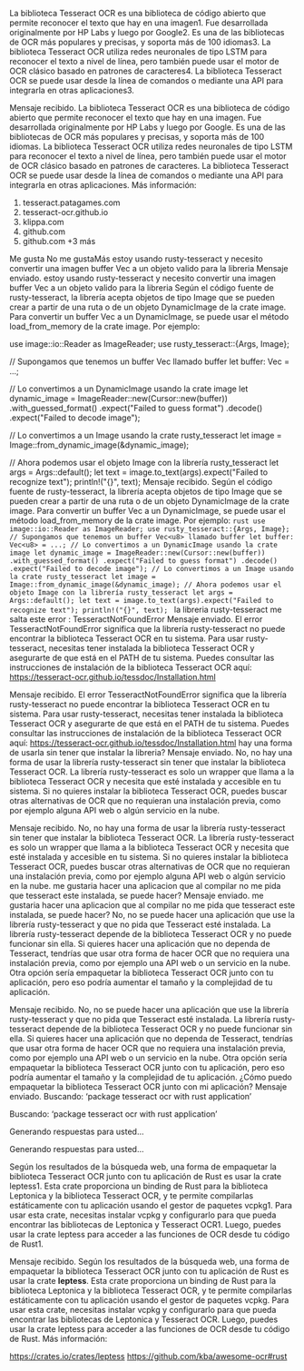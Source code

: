 La biblioteca Tesseract OCR es una biblioteca de código abierto que permite reconocer el texto que hay en una imagen1. Fue desarrollada originalmente por HP Labs y luego por Google2. Es una de las bibliotecas de OCR más populares y precisas, y soporta más de 100 idiomas3. La biblioteca Tesseract OCR utiliza redes neuronales de tipo LSTM para reconocer el texto a nivel de línea, pero también puede usar el motor de OCR clásico basado en patrones de caracteres4. La biblioteca Tesseract OCR se puede usar desde la línea de comandos o mediante una API para integrarla en otras aplicaciones3.

Mensaje recibido. La biblioteca Tesseract OCR es una biblioteca de código abierto que permite reconocer el texto que hay en una imagen. Fue desarrollada originalmente por HP Labs y luego por Google. Es una de las bibliotecas de OCR más populares y precisas, y soporta más de 100 idiomas. La biblioteca Tesseract OCR utiliza redes neuronales de tipo LSTM para reconocer el texto a nivel de línea, pero también puede usar el motor de OCR clásico basado en patrones de caracteres. La biblioteca Tesseract OCR se puede usar desde la línea de comandos o mediante una API para integrarla en otras aplicaciones.
Más información:
1. tesseract.patagames.com
2. tesseract-ocr.github.io
3. klippa.com
4. github.com
5. github.com
+3 más

Me gusta
No me gustaMás
estoy usando rusty-tesseract y necesito convertir una imagen buffer Vec<u8> a un objeto valido para la libreria
Mensaje enviado. estoy usando rusty-tesseract y necesito convertir una imagen buffer Vec<u8> a un objeto valido para la libreria
Según el código fuente de rusty-tesseract, la librería acepta objetos de tipo Image que se pueden crear a partir de una ruta o de un objeto DynamicImage de la crate image. Para convertir un buffer Vec<u8> a un DynamicImage, se puede usar el método load_from_memory de la crate image. Por ejemplo:

use image::io::Reader as ImageReader;
use rusty_tesseract::{Args, Image};

// Supongamos que tenemos un buffer Vec<u8> llamado buffer
let buffer: Vec<u8> = ...;

// Lo convertimos a un DynamicImage usando la crate image
let dynamic_image = ImageReader::new(Cursor::new(buffer))
    .with_guessed_format()
    .expect("Failed to guess format")
    .decode()
    .expect("Failed to decode image");

// Lo convertimos a un Image usando la crate rusty_tesseract
let image = Image::from_dynamic_image(&dynamic_image);

// Ahora podemos usar el objeto Image con la librería rusty_tesseract
let args = Args::default();
let text = image.to_text(args).expect("Failed to recognize text");
println!("{}", text);
Mensaje recibido. Según el código fuente de rusty-tesseract, la librería acepta objetos de tipo Image que se pueden crear a partir de una ruta o de un objeto DynamicImage de la crate image. Para convertir un buffer Vec<u8> a un DynamicImage, se puede usar el método load_from_memory de la crate image. Por ejemplo: ```rust use image::io::Reader as ImageReader; use rusty_tesseract::{Args, Image}; // Supongamos que tenemos un buffer Vec<u8> llamado buffer let buffer: Vec<u8> = ...; // Lo convertimos a un DynamicImage usando la crate image let dynamic_image = ImageReader::new(Cursor::new(buffer)) .with_guessed_format() .expect("Failed to guess format") .decode() .expect("Failed to decode image"); // Lo convertimos a un Image usando la crate rusty_tesseract let image = Image::from_dynamic_image(&dynamic_image); // Ahora podemos usar el objeto Image con la librería rusty_tesseract let args = Args::default(); let text = image.to_text(args).expect("Failed to recognize text"); println!("{}", text); ```
la libreria rusty-tesseract me salta este error : TesseractNotFoundError
Mensaje enviado.
El error TesseractNotFoundError significa que la librería rusty-tesseract no puede encontrar la biblioteca Tesseract OCR en tu sistema. Para usar rusty-tesseract, necesitas tener instalada la biblioteca Tesseract OCR y asegurarte de que está en el PATH de tu sistema. Puedes consultar las instrucciones de instalación de la biblioteca Tesseract OCR aquí: https://tesseract-ocr.github.io/tessdoc/Installation.html

Mensaje recibido. El error TesseractNotFoundError significa que la librería rusty-tesseract no puede encontrar la biblioteca Tesseract OCR en tu sistema. Para usar rusty-tesseract, necesitas tener instalada la biblioteca Tesseract OCR y asegurarte de que está en el PATH de tu sistema. Puedes consultar las instrucciones de instalación de la biblioteca Tesseract OCR aquí: https://tesseract-ocr.github.io/tessdoc/Installation.html
hay una forma de usarla sin tener que instalar la libreria?
Mensaje enviado.
No, no hay una forma de usar la librería rusty-tesseract sin tener que instalar la biblioteca Tesseract OCR. La librería rusty-tesseract es solo un wrapper que llama a la biblioteca Tesseract OCR y necesita que esté instalada y accesible en tu sistema. Si no quieres instalar la biblioteca Tesseract OCR, puedes buscar otras alternativas de OCR que no requieran una instalación previa, como por ejemplo alguna API web o algún servicio en la nube.

Mensaje recibido. No, no hay una forma de usar la librería rusty-tesseract sin tener que instalar la biblioteca Tesseract OCR. La librería rusty-tesseract es solo un wrapper que llama a la biblioteca Tesseract OCR y necesita que esté instalada y accesible en tu sistema. Si no quieres instalar la biblioteca Tesseract OCR, puedes buscar otras alternativas de OCR que no requieran una instalación previa, como por ejemplo alguna API web o algún servicio en la nube.
me gustaria hacer una aplicacion que al compilar no me pida que tesseract este instalada, se puede hacer?
Mensaje enviado. me gustaria hacer una aplicacion que al compilar no me pida que tesseract este instalada, se puede hacer?
No, no se puede hacer una aplicación que use la librería rusty-tesseract y que no pida que Tesseract esté instalada. La librería rusty-tesseract depende de la biblioteca Tesseract OCR y no puede funcionar sin ella. Si quieres hacer una aplicación que no dependa de Tesseract, tendrías que usar otra forma de hacer OCR que no requiera una instalación previa, como por ejemplo una API web o un servicio en la nube. Otra opción sería empaquetar la biblioteca Tesseract OCR junto con tu aplicación, pero eso podría aumentar el tamaño y la complejidad de tu aplicación.

Mensaje recibido. No, no se puede hacer una aplicación que use la librería rusty-tesseract y que no pida que Tesseract esté instalada. La librería rusty-tesseract depende de la biblioteca Tesseract OCR y no puede funcionar sin ella. Si quieres hacer una aplicación que no dependa de Tesseract, tendrías que usar otra forma de hacer OCR que no requiera una instalación previa, como por ejemplo una API web o un servicio en la nube. Otra opción sería empaquetar la biblioteca Tesseract OCR junto con tu aplicación, pero eso podría aumentar el tamaño y la complejidad de tu aplicación.
¿Cómo puedo empaquetar la biblioteca Tesseract OCR junto con mi aplicación?
Mensaje enviado.
Buscando: ‘package tesseract ocr with rust application’

Buscando: ‘package tesseract ocr with rust application’

Generando respuestas para usted…

Generando respuestas para usted…

Según los resultados de la búsqueda web, una forma de empaquetar la biblioteca Tesseract OCR junto con tu aplicación de Rust es usar la crate leptess1. Esta crate proporciona un binding de Rust para la biblioteca Leptonica y la biblioteca Tesseract OCR, y te permite compilarlas estáticamente con tu aplicación usando el gestor de paquetes vcpkg1. Para usar esta crate, necesitas instalar vcpkg y configurarlo para que pueda encontrar las bibliotecas de Leptonica y Tesseract OCR1. Luego, puedes usar la crate leptess para acceder a las funciones de OCR desde tu código de Rust1.

Mensaje recibido. Según los resultados de la búsqueda web, una forma de empaquetar la biblioteca Tesseract OCR junto con tu aplicación de Rust es usar la crate **leptess**. Esta crate proporciona un binding de Rust para la biblioteca Leptonica y la biblioteca Tesseract OCR, y te permite compilarlas estáticamente con tu aplicación usando el gestor de paquetes vcpkg. Para usar esta crate, necesitas instalar vcpkg y configurarlo para que pueda encontrar las bibliotecas de Leptonica y Tesseract OCR. Luego, puedes usar la crate leptess para acceder a las funciones de OCR desde tu código de Rust.
Más información:



https://crates.io/crates/leptess
https://github.com/kba/awesome-ocr#rust